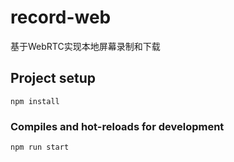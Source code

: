 # record-web

基于WebRTC实现本地屏幕录制和下载


## Project setup
```
npm install
```

### Compiles and hot-reloads for development
```
npm run start
```


